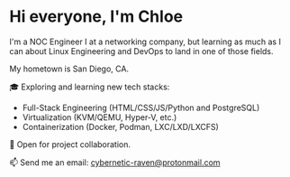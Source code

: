 # Hi everyone, I'm Chloe

I'm a NOC Engineer I at a networking company, but learning as much as I can about Linux Engineering and DevOps to land in one of those fields.

My hometown is San Diego, CA.

:mortar_board: Exploring and learning new tech stacks:
- Full-Stack Engineering (HTML/CSS/JS/Python and PostgreSQL)
- Virtualization (KVM/QEMU, Hyper-V, etc.)
- Containerization (Docker, Podman, LXC/LXD/LXCFS)

:rocket: Open for project collaboration.

:mailbox: Send me an email: cybernetic-raven@protonmail.com

<!---
QuantumRaven/QuantumRaven is a ✨ special ✨ repository because its `README.md` (this file) appears on your GitHub profile.
You can click the Preview link to take a look at your changes.
--->
